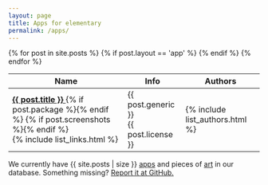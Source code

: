 ```yaml
---
layout: page
title: Apps for elementary
permalink: /apps/
---
```


<table class="overview tablesorter">
  <thead>
    <tr>
      <th>Name</th>
      <th>Info</th>
      <th>Authors</th>
    </tr>
  </thead>
  <tbody>
    {% for post in site.posts %}
      {% if post.layout == 'app' %}
        <tr id="{{ post.url }}">
          <td>
            <a href="{{ site.baseurl }}{{ post.url }}" style="font-weight:bold">
              {{ post.title }}
            </a>
            {% if post.package %}<span class="octicon octicon-package" title="Package available"></span>{% endif %}
            {% if post.screenshots %}<span class="octicon octicon-device-desktop" title="Screenshot available"></span>{% endif %}
            <br/>
            {% include list_links.html %}
          </td>
          <td>
            {{ post.generic }}<br/>
            {{ post.license }}
          </td>
          <td>
            {% include list_authors.html %}
          </td>
        </tr>
      {% endif %}
    {% endfor %}
  </tbody>
</table>

<p>
  We currently have {{ site.posts | size }} <a href="{{ site.baseurl }}/apps/">apps</a> and pieces of <a href="{{ site.baseurl }}/art/">art</a> in our database. Something missing? <a href="https://github.com/quassy/elementary-apps/issues/new">Report it at GitHub.</a>
</p>